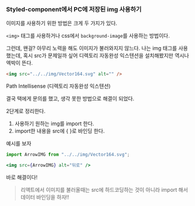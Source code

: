 ### Styled-component에서 PC에 저장된 img 사용하기

이미지를 사용하기 위한 방법은 크게 두 가지가 있다.

`<img>` 태그를 사용하거나 css에서  `background-image`를 사용하는 방법이다.

그런데, 왠걸? 아무리 노력을 해도 이미지가 불러와지지 않느다. 나는 img 태그를 사용했는데, 혹시 src가 문제일까 싶어 디렉토리 자동완성 익스텐션을 설치해봤지만 역시나 엑박이 뜬다.

```html
<img src="../../img/Vector164.svg" alt="" />
```

Path Intellisense (디렉토리 자동완성 익스텐션)

결국 택에게 문의를 했고, 생각 못한 방법으로 해결이 되었다.

2단계로 정리한다.

1. 사용하기 원하는 img를 import 한다.
2. import한 내용을 src에 { }로 바인딩 한다.

예시를 보자

```jsx
import ArrowIMG from "../../img/Vector164.svg";

<img src={ArrowIMG} alt="뒤로" />
```

바로 해결이다!

> 리액트에서 이미지를 불러올때는 src에 하드코딩하는 것이 아니라 import 해서 데이터 바인딩을 하자!!
>